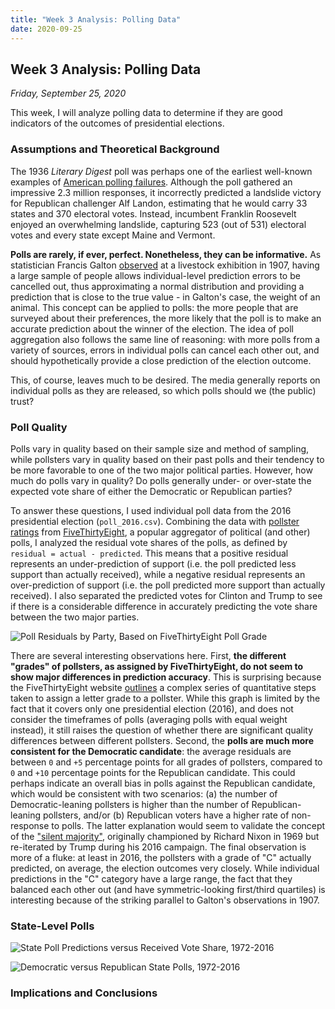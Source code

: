 ```yaml
---
title: "Week 3 Analysis: Polling Data"
date: 2020-09-25
---
```


## Week 3 Analysis: Polling Data
*Friday, September 25, 2020*

This week, I will analyze polling data to determine if they are good indicators of the outcomes of presidential elections. 

### Assumptions and Theoretical Background
The 1936 *Literary Digest* poll was perhaps one of the earliest well-known examples of [American polling failures](https://ebookcentral-proquest-com.ezp-prod1.hul.harvard.edu/lib/harvard-ebooks/detail.action?docID=6270706). Although the poll gathered an impressive 2.3 million responses, it incorrectly predicted a landslide victory for Republican challenger Alf Landon, estimating that he would carry 33 states and 370 electoral votes. Instead, incumbent Franklin Roosevelt enjoyed an overwhelming landslide, capturing 523 (out of 531) electoral votes and every state except Maine and Vermont.

**Polls are rarely, if ever, perfect. Nonetheless, they can be informative.** As statistician Francis Galton [observed](https://www.nature.com/articles/075450a0) at a livestock exhibition in 1907, having a large sample of people allows individual-level prediction errors to be cancelled out, thus approximating a normal distribution and providing a prediction that is close to the true value - in Galton's case, the weight of an animal. This concept can be applied to polls: the more people that are surveyed about their preferences, the more likely that the poll is to make an accurate prediction about the winner of the election. The idea of poll aggregation also follows the same line of reasoning: with more polls from a variety of sources, errors in individual polls can cancel each other out, and should hypothetically provide a close prediction of the election outcome.

This, of course, leaves much to be desired. The media generally reports on individual polls as they are released, so which polls should we (the public) trust? 

### Poll Quality
Polls vary in quality based on their sample size and method of sampling, while pollsters vary in quality based on their past polls and their tendency to be more favorable to one of the two major political parties. However, how much do polls vary in quality? Do polls generally under- or over-state the expected vote share of either the Democratic or Republican parties?

To answer these questions, I used individual poll data from the 2016 presidential election (`poll_2016.csv`). Combining the data with [pollster ratings](https://github.com/fivethirtyeight/data/tree/master/pollster-ratings) from [FiveThirtyEight](https://fivethirtyeight.com/), a popular aggregator of political (and other) polls, I analyzed the residual vote shares of the polls, as defined by `residual = actual - predicted`. This means that a positive residual represents an under-prediction of support (i.e. the poll predicted less support than actually received), while a negative residual represents an over-prediction of support (i.e. the poll predicted more support than actually received). I also separated the predicted votes for Clinton and Trump to see if there is a considerable difference in accurately predicting the vote share between the two major parties.

![Poll Residuals by Party, Based on FiveThirtyEight Poll Grade](https://yanxifang.github.io/Gov-1347/images/resid_twoparty.png)

There are several interesting observations here. First, **the different "grades" of pollsters, as assigned by FiveThirtyEight, do not seem to show major differences in prediction accuracy**. This is surprising because the FiveThirtyEight website [outlines](https://projects.fivethirtyeight.com/pollster-ratings/) a complex series of quantitative steps taken to assign a letter grade to a pollster. While this graph is limited by the fact that it covers only one presidential election (2016), and does not consider the timeframes of polls (averaging polls with equal weight instead), it still raises the question of whether there are significant quality differences between different pollsters. Second, the **polls are much more consistent for the Democratic candidate**: the average residuals are between `0` and `+5` percentage points for all grades of pollsters, compared to `0` and `+10` percentage points for the Republican candidate. This could perhaps indicate an overall bias in polls against the Republican candidate, which would be consistent with two scenarios: (a) the number of Democratic-leaning pollsters is higher than the number of Republican-leaning pollsters, and/or (b) Republican voters have a higher rate of non-response to polls. The latter explanation would seem to validate the concept of the ["silent majority"](https://www.npr.org/2016/01/22/463884201/trump-champions-the-silent-majority-but-what-does-that-mean-in-2016), originally championed by Richard Nixon in 1969 but re-iterated by Trump during his 2016 campaign. The final observation is more of a fluke: at least in 2016, the pollsters with a grade of "C" actually predicted, on average, the election outcomes very closely. While individual predictions in the "C" category have a large range, the fact that they balanced each other out (and have symmetric-looking first/third quartiles) is interesting because of the striking parallel to Galton's observations in 1907.

### State-Level Polls

![State Poll Predictions versus Received Vote Share, 1972-2016](https://yanxifang.github.io/Gov-1347/images/state_polls_by_party.png)

![Democratic versus Republican State Polls, 1972-2016](https://yanxifang.github.io/Gov-1347/images/state_poll_twoparty.png)

### Implications and Conclusions
